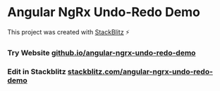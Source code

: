 # Angular NgRx Undo-Redo Demo

This project was created with [StackBlitz](https://stackblitz.com) ⚡️

### Try Website [github.io/angular-ngrx-undo-redo-demo](https://harbirchahal.github.io/angular-ngrx-undo-redo-demo/)

### Edit in Stackblitz [stackblitz.com/angular-ngrx-undo-redo-demo](https://stackblitz.com/edit/angular-ngrx-undo-redo-demo)
